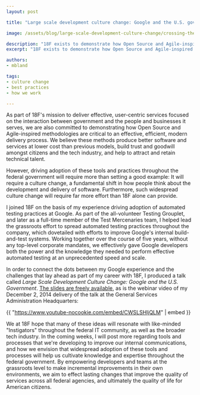 ```yaml
---
layout: post

title: "Large scale development culture change: Google and the U.S. government"

image: /assets/blog/large-scale-development-culture-change/crossing-the-chasm-rainbow-of-death.jpg

description: "18F exists to demonstrate how Open Source and Agile-inspired methodologies are critical to an effective, efficient, modern delivery process. However, driving adoption of these tools and practices throughout the federal government will require more than setting a good example. My recent talk at the GSA, available on YouTube, connects the dots between grassroots automated testing adoption at Google and the challenges facing similar culture change across Federal IT development."
excerpt: "18F exists to demonstrate how Open Source and Agile-inspired methodologies are critical to an effective, efficient, modern delivery process. However, driving adoption of these tools and practices throughout the federal government will require more than setting a good example. My recent talk at the GSA, available on YouTube, connects the dots between grassroots automated testing adoption at Google and the challenges facing similar culture change across Federal IT development."

authors:
- mbland

tags:
- culture change
- best practices
- how we work

---
```

As part of 18F's mission to deliver effective, user-centric services focused on the interaction between government and the people and businesses it serves, we are also committed to demonstrating how Open Source and Agile-inspired methodologies are critical to an effective, efficient, modern delivery process. We believe these methods produce better software and services at lower cost than previous models, build trust and goodwill amongst citizens and the tech industry, and help to attract and retain technical talent.

However, driving adoption of these tools and practices throughout the federal government will require more than setting a good example: It will require a culture change, a fundamental shift in how people think about the development and delivery of software. Furthermore, such widespread culture change will require far more effort than 18F alone can provide.

<!-- more -->

I joined 18F on the basis of my experience driving adoption of automated testing practices at Google. As part of the all-volunteer Testing Grouplet, and later as a full-time member of the Test Mercenaries team, I helped lead the grassroots effort to spread automated testing practices throughout the company, which dovetailed with efforts to improve Google's internal build-and-test systems. Working together over the course of five years, without any top-level corporate mandates, we effectively gave Google developers both the power and the knowledge they needed to perform effective automated testing at an unprecedented speed and scale.

In order to connect the dots between my Google experience and the challenges that lay ahead as part of my career with 18F, I produced a talk called _Large Scale Development Culture Change: Google and the U.S. Government_. [The slides are freely available](https://goo.gl/TU2pii), as is the webinar video of my December 2, 2014 delivery of the talk at the General Services Administration Headquarters:

{{ "https://www.youtube-nocookie.com/embed/CWSLSHljQLM" | embed }}

We at 18F hope that many of these ideas will resonate with like-minded "Instigators" throughout the federal IT community, as well as the broader tech industry. In the coming weeks, I will post more regarding tools and processes that we're developing to improve our internal communications, and how we envision that widespread adoption of these tools and processes will help us cultivate knowledge and expertise throughout the federal government. By empowering developers and teams at the grassroots level to make incremental improvements in their own environments, we aim to effect lasting changes that improve the quality of services across all federal agencies, and ultimately the quality of life for American citizens.
